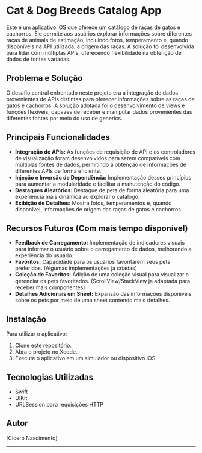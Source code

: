 # Cat & Dog Breeds Catalog App

Este é um aplicativo iOS que oferece um catálogo de raças de gatos e cachorros. Ele permite aos usuários explorar informações sobre diferentes raças de animais de estimação, incluindo fotos, temperamento e, quando disponíveis na API utilizada, a origem das raças. A solução foi desenvolvida para lidar com múltiplas APIs, oferecendo flexibilidade na obtenção de dados de fontes variadas.

## Problema e Solução

O desafio central enfrentado neste projeto era a integração de dados provenientes de APIs distintas para oferecer informações sobre as raças de gatos e cachorros. A solução adotada foi o desenvolvimento de views e funções flexíveis, capazes de receber e manipular dados provenientes das diferentes fontes por meio do uso de generics.

## Principais Funcionalidades

- **Integração de APIs:** As funções de requisição de API e os controladores de visualização foram desenvolvidos para serem compatíveis com múltiplas fontes de dados, permitindo a obtenção de informações de diferentes APIs de forma eficiente.
- **Injeção e Inversão de Dependência:** Implementação desses princípios para aumentar a modularidade e facilitar a manutenção do código.
- **Destaques Aleatórios:** Destaque de pets de forma aleatória para uma experiência mais dinâmica ao explorar o catálogo.
- **Exibição de Detalhes:** Mostra fotos, temperamentos e, quando disponível, informações de origem das raças de gatos e cachorros.

## Recursos Futuros (Com mais tempo disponível)

- **Feedback de Carregamento:** Implementação de indicadores visuais para informar o usuário sobre o carregamento de dados, melhorando a experiência do usuário.
- **Favoritos:** Capacidade para os usuários favoritarem seus pets preferidos. (Algumas implementações ja criadas)
- **Coleção de Favoritos:** Adição de uma coleção visual para visualizar e gerenciar os pets favoritados. (ScrollView/StackView ja adaptada para receber mais componentes)
- **Detalhes Adicionais em Sheet:** Expansão das informações disponíveis sobre os pets por meio de uma sheet contendo mais detalhes.

## Instalação

Para utilizar o aplicativo:

1. Clone este repositório.
2. Abra o projeto no Xcode.
3. Execute o aplicativo em um simulador ou dispositivo iOS.

## Tecnologias Utilizadas

- Swift
- UIKit
- URLSession para requisições HTTP

## Autor

[Cicero Nascimento]

---
